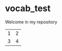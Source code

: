 # vocab_test
Welcome in my repository

<table>
  <tr>
    <td>1</td> <td>2</td>
  </tr>
   <tr>
    <td>3</td> <td>4</td>
  </tr>
</table>
